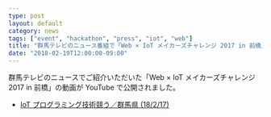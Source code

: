 ```yaml
---
type: post
layout: default
category: news
tags: ["event", "hackathon", "press", "iot", "web"]
title: "群馬テレビのニュース番組で「Web × IoT メイカーズチャレンジ 2017 in 前橋」の様子をご紹介いただきました"
date: "2018-02-19T12:00:00-09:00"
---
```

群馬テレビのニュースでご紹介いただいた「Web × IoT メイカーズチャレンジ 2017 in 前橋」の動画が YouTube で公開されました。

* [IoT プログラミング技術競う／群馬県 (18/2/17)](https://www.youtube.com/watch?v=uU55PryCz_0)
